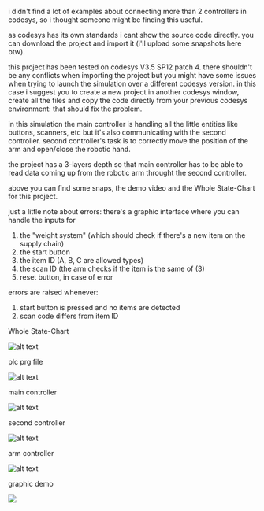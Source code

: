 i didn't find a lot of examples about connecting more than 2 controllers in codesys, so i thought someone might be finding this useful.

as codesys has its own standards i cant show the source code directly. you can download the project and import it (i'll upload some snapshots here btw).

this project has been tested on codesys V3.5 SP12 patch 4.
there shouldn't be any conflicts when importing the project but you might have some issues when trying to launch the simulation over a different codesys version. in this case i suggest you to create a new project in another codesys window, create all the files and copy the code directly from your previous codesys environment: that should fix the problem.

in this simulation the main controller is handling all the little entities like buttons, scanners, etc but it's also communicating with the second controller. second controller's task is to correctly move the position of the arm and open/close the robotic hand.

the project has a 3-layers depth so that main controller has to be able to read data coming up from the robotic arm throught the second controller.

above you can find some snaps, the demo video and the Whole State-Chart for this project.

just a little note about errors:
there's a graphic interface where you can handle the inputs for 
1. the "weight system" (which should check if there's a new item on the supply chain)
2. the start button
3. the item ID (A, B, C are allowed types)
4. the scan ID (the arm checks if the item is the same of (3)
5. reset button, in case of error

errors are raised whenever:
1. start button is pressed and no items are detected
2. scan code differs from item ID

Whole State-Chart

![alt text](https://ibin.co/4jnbh1GERq1e.jpg)

plc prg file

![alt text](https://ibin.co/4jnailGA7IVK.png)

main controller

![alt text](https://ibin.co/4jnb4cHnGywQ.png)

second controller

![alt text](https://ibin.co/4jnbKEA6NyoA.png)

arm controller

![alt text](https://ibin.co/4jnbuRdNRhag.png)

graphic demo

[![](http://img.youtube.com/vi/Pl7ywRZvZgU/0.jpg)](https://www.youtube.com/watch?v=Pl7ywRZvZgU "demo")

